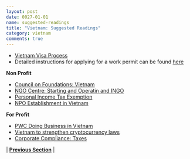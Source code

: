 ```yaml
---
layout: post
date: 0027-01-01
name: suggested-readings
title: "Vietnam: Suggested Readings"
category: vietnam
comments: true
---
```




- [Vietnam Visa Process](https://vietnamvisa.govt.vn/)
- Detailed instructions for applying for a work permit can be found [here](https://www.vietnamvisaonline.net/article/vietnam-visa-tips/vietnam-work-permit/)

**Non Profit**
- [Council on Foundations: Vietnam](https://www.cof.org/content/vietnam#end3)
- [NGO Centre: Starting and Operatin and INGO](http://www.ngocentre.org.vn/vi/content/starting-and-operating-ingo)
- [Personal Income Tax Exemption](http://www.ngocentre.org.vn/webfm_send/11963)
- [NPO Establishment in Vietnam](https://www.linvn.org/images/Resources/Memo_FormsofNPOEstablishmentinVietnam(2016)_EN.pdf)

**For Profit**
- [PWC Doing Business in Vietnam](https://www.pwc.com/vn/en/publications/2017/dbg-2017.pdf)
- [Vietnam to strengthen cryptocurrency laws](http://www.vietnam-briefing.com/news/vietnam-strengthen-cryptocurrency-legal-framework.html/)
- [Corporate Compliance: Taxes](https://emerhub.com/vietnam/corporate-compliance-vietnam-year-life-foreign-company/)

| **[Previous Section]( https://neo-project.github.io/global-blockchain-compliance-hub//vietnam/vietnam-nullify-smart-contracts.html)** |
